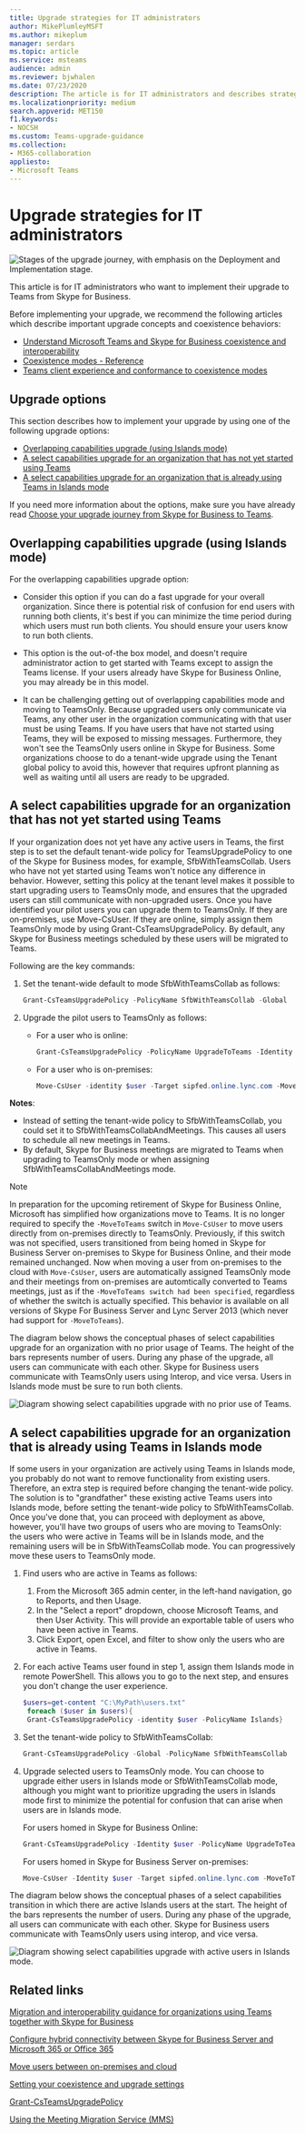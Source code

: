 ```yaml
---
title: Upgrade strategies for IT administrators
author: MikePlumleyMSFT
ms.author: mikeplum
manager: serdars
ms.topic: article
ms.service: msteams
audience: admin
ms.reviewer: bjwhalen
ms.date: 07/23/2020
description: The article is for IT administrators and describes strategies for implementing their upgrade from Skype for Business to Teams.
ms.localizationpriority: medium
search.appverid: MET150
f1.keywords:
- NOCSH
ms.custom: Teams-upgrade-guidance
ms.collection:
- M365-collaboration
appliesto:
- Microsoft Teams
---
```


# Upgrade strategies for IT administrators

![Stages of the upgrade journey, with emphasis on the Deployment and Implementation stage.](media/upgrade-banner-deployment.png "Stages of the upgrade journey, with emphasis on the Deployment and Implementation stage")

This article is for IT administrators who want to implement their upgrade to Teams from Skype for Business.

Before implementing your upgrade, we recommend the following articles which describe important upgrade concepts and coexistence behaviors:

- [Understand Microsoft Teams and Skype for Business coexistence and interoperability](teams-and-skypeforbusiness-coexistence-and-interoperability.md)
- [Coexistence modes - Reference](migration-interop-guidance-for-teams-with-skype.md)
- [Teams client experience and conformance to coexistence modes](teams-client-experience-and-conformance-to-coexistence-modes.md)

## Upgrade options

This section describes how to implement your upgrade by using one of the following upgrade options:

- [Overlapping capabilities upgrade (using Islands mode)](#overlapping-capabilities-upgrade-using-islands-mode)
- [A select capabilities upgrade for an organization that has not yet started using Teams](#a-select-capabilities-upgrade-for-an-organization-that-has-not-yet-started-using-teams)
- [A select capabilities upgrade for an organization that is already using Teams in Islands mode](#a-select-capabilities-upgrade-for-an-organization-that-is-already-using-teams-in-islands-mode)

If you need more information about the options, make sure you have already read [Choose your upgrade journey from Skype for Business to Teams](upgrade-and-coexistence-of-skypeforbusiness-and-teams.md).

## Overlapping capabilities upgrade (using Islands mode)

For the overlapping capabilities upgrade option:

- Consider this option if you can do a fast upgrade for your overall organization.  Since there is potential risk of confusion for end users with running both clients, it's best if you can minimize the time period during which users must run both clients. You should ensure your users know to run both clients.

- This option is the out-of-the box model, and doesn't require administrator action to get started with Teams except to assign the Teams license. If your users already have Skype for Business Online, you may already be in this model.

- It can be challenging getting out of overlapping capabilities mode and moving to TeamsOnly. Because upgraded
users only communicate via Teams, any other user in the organization communicating with that user must be using Teams.  If you have users that have not started using Teams, they will be exposed to missing messages. Furthermore, they won't see the TeamsOnly users online in Skype for Business. Some organizations choose to do a tenant-wide upgrade using the Tenant global policy to avoid this, however that requires upfront planning as well as waiting until all users are ready to be upgraded.

## A select capabilities upgrade for an organization that has not yet started using Teams

If your organization does not yet have any active users in Teams, the first step is to set the default tenant-wide policy for TeamsUpgradePolicy to one of the Skype for Business modes, for example, SfbWithTeamsCollab.  Users who have not yet started using Teams won't notice any difference in behavior. However, setting this policy at the tenant level makes it possible to start upgrading users to TeamsOnly mode, and ensures that the upgraded users can still communicate with non-upgraded users.  Once you have identified your pilot users you can upgrade them to TeamsOnly.  If they are on-premises, use Move-CsUser. If they are online, simply assign them TeamsOnly mode by using Grant-CsTeamsUpgradePolicy. By default, any Skype for Business meetings scheduled by these users will be migrated to Teams.

Following are the key commands:

1. Set the tenant-wide default to mode SfbWithTeamsCollab as follows:

   ```PowerShell
   Grant-CsTeamsUpgradePolicy -PolicyName SfbWithTeamsCollab -Global
   ```

2. Upgrade the pilot users to TeamsOnly as follows:

   - For a user who is online:

     ```PowerShell
     Grant-CsTeamsUpgradePolicy -PolicyName UpgradeToTeams -Identity $username
     ```

   - For a user who is on-premises:

     ```PowerShell
     Move-CsUser -identity $user -Target sipfed.online.lync.com -MoveToTeams -credential $cred
     ```

**Notes**:

- Instead of setting the tenant-wide policy to SfbWithTeamsCollab, you could set it to SfbWithTeamsCollabAndMeetings. This causes all users to schedule all new meetings in Teams.
- By default, Skype for Business meetings are migrated to Teams when upgrading to TeamsOnly mode or when assigning SfbWithTeamsCollabAndMeetings mode.

> [!NOTE]
> In preparation for the upcoming retirement of Skype for Business Online, Microsoft has simplified how organizations move to Teams. It is no longer required to specify the `-MoveToTeams` switch in `Move-CsUser` to move users directly from on-premises directly to TeamsOnly. Previously, if this switch was not specified, users transitioned from being homed in Skype for Business Server on-premises to Skype for Business Online, and their mode remained unchanged. Now when moving a user from on-premises to the cloud with `Move-CsUser`, users are automatically assigned TeamsOnly mode and their meetings from on-premises are automtically converted to Teams meetings, just as if the `-MoveToTeams switch had been specified`, regardless of whether the switch is actually specified. This behavior is available on all versions of Skype For Business Server and Lync Server 2013 (which never had support for `-MoveToTeams`).

The diagram below shows the conceptual phases of select capabilities upgrade for an organization with no prior usage of Teams. The height of the bars represents number of users. During any phase of the upgrade, all users can communicate with each other.  Skype for Business users communicate with TeamsOnly users using Interop, and vice versa. Users in Islands mode must be sure to run both clients.

![Diagram showing select capabilities upgrade with no prior use of Teams.](media/teams-upgrade-1.png)

## A select capabilities upgrade for an organization that is already using Teams in Islands mode

If some users in your organization are actively using Teams in Islands mode, you probably do not want to remove functionality from existing users. Therefore, an extra step is required before changing the tenant-wide policy. The solution is to "grandfather" these existing active Teams users into Islands mode, before setting the tenant-wide policy to SfbWithTeamsCollab.  Once you've done that, you can proceed with deployment as above, however, you'll have two groups of users who are moving to TeamsOnly:  the users who were active in Teams will be in Islands mode, and the remaining users will be in SfbWithTeamsCollab mode. You can progressively move these users to TeamsOnly mode.

1. Find users who are active in Teams as follows:

   1. From the Microsoft 365 admin center, in the left-hand navigation, go to Reports, and then Usage.
   2. In the "Select a report" dropdown, choose Microsoft Teams, and then User Activity. This will provide an exportable table of users who have been active in Teams.
   3. Click Export, open Excel, and filter to show only the users who are active in Teams.

2. For each active Teams user found in step 1, assign them Islands mode in remote PowerShell. This allows you to go to the next step, and ensures you don't change the user experience.

   ```PowerShell
   $users=get-content "C:\MyPath\users.txt"
    foreach ($user in $users){
    Grant-CsTeamsUpgradePolicy -identity $user -PolicyName Islands}
   ```

3. Set the tenant-wide policy to SfbWithTeamsCollab:

   ```PowerShell
   Grant-CsTeamsUpgradePolicy -Global -PolicyName SfbWithTeamsCollab
   ```

4. Upgrade selected users to TeamsOnly mode. You can choose to upgrade either users in Islands mode or SfbWithTeamsCollab mode, although you might want to prioritize upgrading the users in Islands mode first to minimize the potential for confusion that can arise when users are in Islands mode.

   For users homed in Skype for Business Online:

   ```PowerShell
   Grant-CsTeamsUpgradePolicy -Identity $user -PolicyName UpgradeToTeams
   ```

   For users homed in Skype for Business Server on-premises:

   ```PowerShell
   Move-CsUser -Identity $user -Target sipfed.online.lync.com -MoveToTeams -credential $cred
   ```

The diagram below shows the conceptual phases of a select capabilities transition in which there are active Islands users at the start. The height of the bars represents the number of users. During any phase of the upgrade, all users can communicate with each other.  Skype for Business users communicate with TeamsOnly users using interop, and vice versa.

![Diagram showing select capabilities upgrade with active users in Islands mode.](media/teams-upgrade-2.png)

## Related links

[Migration and interoperability guidance for organizations using Teams together with Skype for Business](migration-interop-guidance-for-teams-with-skype.md)

[Configure hybrid connectivity between Skype for Business Server and Microsoft 365 or Office 365](/SkypeForBusiness/hybrid/configure-hybrid-connectivity)

[Move users between on-premises and cloud](/SkypeForBusiness/hybrid/move-users-between-on-premises-and-cloud)

[Setting your coexistence and upgrade settings](setting-your-coexistence-and-upgrade-settings.md)

[Grant-CsTeamsUpgradePolicy](/powershell/module/skype/grant-csteamsupgradepolicy)

[Using the Meeting Migration Service (MMS)](/skypeforbusiness/audio-conferencing-in-office-365/setting-up-the-meeting-migration-service-mms)
